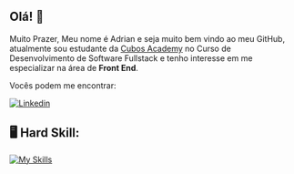 ## Olá! 👋

Muito Prazer, Meu nome é Adrian e seja muito bem vindo ao meu GitHub, atualmente sou estudante da [Cubos Academy](https://cubos.academy/) no Curso de Desenvolvimento de Software Fullstack e tenho interesse em me especializar na área de **Front End**.

Vocês podem me encontrar:

[![Linkedin](https://img.shields.io/badge/LinkedIn-0077B5?style=for-the-badge&logo=linkedin&logoColor=white)](https://www.linkedin.com/in/adrian-alvim-dos-reis-ganzo/)

## :desktop_computer: Hard Skill:

[![My Skills](https://skillicons.dev/icons?i=js,html,css,react,ts)](https://skillicons.dev)

